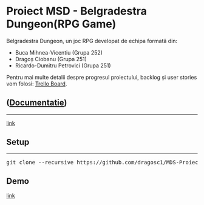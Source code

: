 # Proiect MSD - Belgradestra Dungeon(RPG Game)

Belgradestra Dungeon, un joc RPG developat de echipa formată din:

- Buca Mihnea-Vicentiu (Grupa 252)
- Dragoș Ciobanu (Grupa 251)
- Ricardo-Dumitru Petrovici (Grupa 251)

Pentru mai multe detalii despre progresul proiectului, backlog și user stories vom folosi: [Trello Board](https://trello.com/invite/b/pEjZSd6s/ATTIddc018db9c046f6478649aff84e14d034EE12CEC/proiect-mds).

## ([Documentatie](https://github.com/dragosc1/MDS-Proiect/wiki/Begadrestra-Wiki))

-------------------------

[link](https://github.com/dragosc1/MDS-Proiect/wiki/Begadrestra-Wiki)

## Setup

-------------------------

<pre>git clone --recursive https://github.com/dragosc1/MDS-Proiect</pre>


## Demo

[link](https://www.youtube.com/watch?v=_xb_0pcFm_A)

